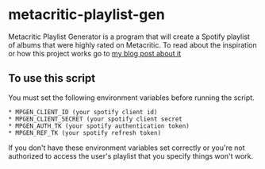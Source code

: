 # metacritic-playlist-gen
Metacritic Playlist Generator is a program that will create a Spotify playlist of albums that were highly rated on Metacritic.  To read about the inspiration or how this project works go to [my blog post about it](http://matthosack.com/post/intro_to_apis/web_api_intro)

## To use this script
You must set the following environment variables before running the script.

    * MPGEN_CLIENT_ID (your spotify client id)
    * MPGEN_CLIENT_SECRET (your spotify client secret
    * MPGEN_AUTH_TK (your spotify authentication token)
    * MPGEN_REF_TK (your spotify refresh token)

If you don't have these environment variables set correctly or you're not authorized to access the user's playlist that you specify things won't work.
